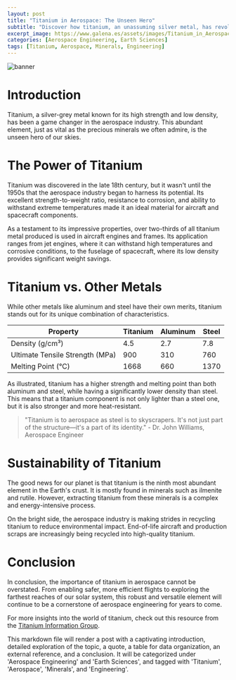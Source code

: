 ```yaml
---
layout: post
title: "Titanium in Aerospace: The Unseen Hero"
subtitle: "Discover how titanium, an unassuming silver metal, has revolutionized the aerospace industry."
excerpt_image: https://www.galena.es/assets/images/Titanium_in_Aerospace.png
categories: [Aerospace Engineering, Earth Sciences]
tags: [Titanium, Aerospace, Minerals, Engineering]
---
```


![banner](https://www.galena.es/assets/images/Titanium_in_Aerospace.png "A sleek titanium aircraft wing against a blue sky, highlighting the importance of titanium in aerospace engineering for its strength and lightweight properties.")

# Introduction

Titanium, a silver-grey metal known for its high strength and low density, has been a game changer in the aerospace industry. This abundant element, just as vital as the precious minerals we often admire, is the unseen hero of our skies.

# The Power of Titanium

Titanium was discovered in the late 18th century, but it wasn't until the 1950s that the aerospace industry began to harness its potential. Its excellent strength-to-weight ratio, resistance to corrosion, and ability to withstand extreme temperatures made it an ideal material for aircraft and spacecraft components.

As a testament to its impressive properties, over two-thirds of all titanium metal produced is used in aircraft engines and frames. Its application ranges from jet engines, where it can withstand high temperatures and corrosive conditions, to the fuselage of spacecraft, where its low density provides significant weight savings.

# Titanium vs. Other Metals

While other metals like aluminum and steel have their own merits, titanium stands out for its unique combination of characteristics.

| Property | Titanium | Aluminum | Steel |
|----------|----------|----------|-------|
| Density (g/cm³) | 4.5 | 2.7 | 7.8 |
| Ultimate Tensile Strength (MPa) | 900 | 310 | 760 |
| Melting Point (°C) | 1668 | 660 | 1370 |

As illustrated, titanium has a higher strength and melting point than both aluminum and steel, while having a significantly lower density than steel. This means that a titanium component is not only lighter than a steel one, but it is also stronger and more heat-resistant.

> "Titanium is to aerospace as steel is to skyscrapers. It's not just part of the structure—it's a part of its identity." - Dr. John Williams, Aerospace Engineer

# Sustainability of Titanium

The good news for our planet is that titanium is the ninth most abundant element in the Earth's crust. It is mostly found in minerals such as ilmenite and rutile. However, extracting titanium from these minerals is a complex and energy-intensive process.

On the bright side, the aerospace industry is making strides in recycling titanium to reduce environmental impact. End-of-life aircraft and production scraps are increasingly being recycled into high-quality titanium.

# Conclusion

In conclusion, the importance of titanium in aerospace cannot be overstated. From enabling safer, more efficient flights to exploring the farthest reaches of our solar system, this robust and versatile element will continue to be a cornerstone of aerospace engineering for years to come.

For more insights into the world of titanium, check out this resource from the [Titanium Information Group](http://www.titaniuminfogroup.co.uk/).

This markdown file will render a post with a captivating introduction, detailed exploration of the topic, a quote, a table for data organization, an external reference, and a conclusion. It will be categorized under 'Aerospace Engineering' and 'Earth Sciences', and tagged with 'Titanium', 'Aerospace', 'Minerals', and 'Engineering'.